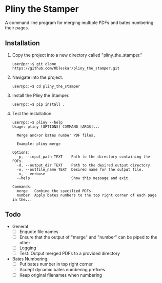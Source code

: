 # Pliny the Stamper
A command line program for merging multiple PDFs and bates numbering their pages.

## Installation
1. Copy the project into a new directory called "pliny_the_stamper."
    ```console
    user@pc:~$ git clone https://github.com/Obleskar/pliny_the_stamper.git
    ```      
2. Navigate into the project.
    ```console
    user@pc:~$ cd pliny_the_stamper
    ```
3. Install the Pliny the Stamper.
    ```console
    user@pc:~$ pip install .
    ```
4. Test the installation.
    ```console
    user@pc:~$ pliny --help
    Usage: pliny [OPTIONS] COMMAND [ARGS]...
     
      Merge and/or bates number PDF files.
     
      Example: pliny merge
     
    Options:
      -p, --input_path TEXT    Path to the directory containing the PDFs.
      -d, --output_dir TEXT    Path to the desired output directory.
      -o, --outfile_name TEXT  Desired name for the output file.
      -v, --verbose
      --help                   Show this message and exit.

    Commands:
      merge   Combine the specified PDFs.
      number  Apply bates numbers to the top right corner of each page in the...
    ```
## Todo
- General
    - [ ] Enquote file names
    - [ ] Ensure that the output of "merge" and "number" can be piped to the other
    - [ ] Logging
    - [ ] Test: Output merged PDFs to a provided directory
- Bates Numbering
    - [ ] Put bates number in top right corner
    - [ ] Accept dynamic bates numbering prefixes
    - [ ] Keep original filenames when numbering
